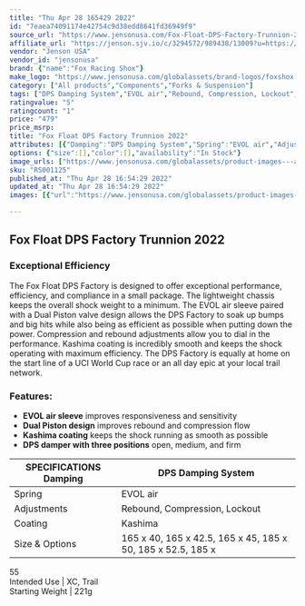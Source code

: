 ```yaml
---
title: "Thu Apr 28 165429 2022"
id: "7eaea74091174e42754c9d38edd8641fd36949f9"
source_url: "https://www.jensonusa.com/Fox-Float-DPS-Factory-Trunnion-2022"
affiliate_url: "https://jenson.sjv.io/c/3294572/989438/13009?u=https://www.jensonusa.com/Fox-Float-DPS-Factory-Trunnion-2022"
vendor: "Jenson USA"
vendor_id: "jensonusa"
brand: {"name":"Fox Racing Shox"}
make_logo: "https://www.jensonusa.com/globalassets/brand-logos/foxshox.png"
category: ["All products","Components","Forks & Suspension"]
tags: ["DPS Damping System","EVOL air","Rebound, Compression, Lockout","Kashima","\u00a0","165 x 40, 165 x 42.5, 165 x 45, 185 x 50, 185 x 52.5, 185 x 55","XC, Trail","221g"]
ratingvalue: "5"
ratingcount: "1"
price: "479"
price_msrp: 
title: "Fox Float DPS Factory Trunnion 2022"
attributes: [{"Damping":"DPS Damping System","Spring":"EVOL air","Adjustments":"Rebound, Compression, Lockout","Coating":"Kashima","Size & Options":"165 x 40, 165 x 42.5, 165 x 45, 185 x 50, 185 x 52.5, 185 x 55","Intended Use":"XC, Trail","Starting Weight":"221g"}]
options: {"size":[],"color":[],"availability":"In Stock"}
image_urls: ["https://www.jensonusa.com/globalassets/product-images---all-assets/fox-racing-show-2021/rs001125-factory-remote.jpg","https://www.jensonusa.com/globalassets/product-images---all-assets/fox-racing-show-2021/rs001125_1-factory-remote.jpg","https://www.jensonusa.com/globalassets/product-images---all-assets/fox-racing-show-2021/rs001125_2-factory-remote.jpg"]
sku: "RS001125"
published_at: "Thu Apr 28 16:54:29 2022"
updated_at: "Thu Apr 28 16:54:29 2022"
images: [{"url":"https://www.jensonusa.com/globalassets/product-images---all-assets/fox-racing-show-2021/rs001125-factory-remote.jpg","path":"full/ba6c4306a257cbcf57093e6664a895b3a14a665e.jpg","checksum":"a076e0fe5df45071ebab553a3d9551f3","status":"downloaded"},{"url":"https://www.jensonusa.com/globalassets/product-images---all-assets/fox-racing-show-2021/rs001125_1-factory-remote.jpg","path":"full/7e5a3bcd516808187b8c706356f40a3a23fc3f3f.jpg","checksum":"9d6c9ffb0502195411c23321c14c34ee","status":"downloaded"},{"url":"https://www.jensonusa.com/globalassets/product-images---all-assets/fox-racing-show-2021/rs001125_2-factory-remote.jpg","path":"full/1674fe11eda200381dc211456025228605233036.jpg","checksum":"a6b9ff305a9bc1b60d2ecf639bd897f4","status":"downloaded"}]

---
```

## Fox Float DPS Factory Trunnion 2022

### Exceptional Efficiency

The Fox Float DPS Factory is designed to offer exceptional performance,
efficiency, and compliance in a small package. The lightweight chassis keeps
the overall shock weight to a minimum. The EVOL air sleeve paired with a Dual
Piston valve design allows the DPS Factory to soak up bumps and big hits while
also being as efficient as possible when putting down the power. Compression
and rebound adjustments allow you to dial in the performance. Kashima coating
is incredibly smooth and keeps the shock operating with maximum efficiency.
The DPS Factory is equally at home on the start line of a UCI World Cup race
or an all day epic at your local trail network.

### Features:

  * **EVOL air sleeve** improves responsiveness and sensitivity
  * **Dual Piston design** improves rebound and compression flow
  * **Kashima coating** keeps the shock running as smooth as possible
  * **DPS damper with three positions** open, medium, and firm

SPECIFICATIONS Damping | DPS Damping System  
---|---  
Spring | EVOL air  
Adjustments | Rebound, Compression, Lockout  
Coating | Kashima |  
Size & Options | 165 x 40, 165 x 42.5, 165 x 45, 185 x 50, 185 x 52.5, 185 x
55  
Intended Use | XC, Trail  
Starting Weight | 221g

